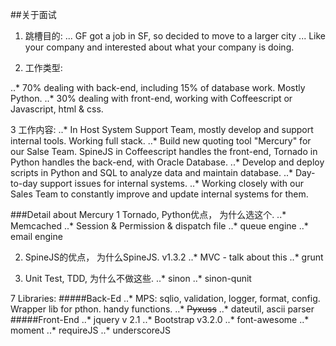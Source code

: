 ##关于面试

1. 跳槽目的:
... GF got a job in SF, so decided to move to a larger city
... Like your company and interested about what your company is doing.

2. 工作类型:

..* 70% dealing with back-end, including 15% of database work. Mostly Python.
..* 30% dealing with front-end, working with Coffeescript or Javascript, html & css.

3 工作内容:
..* In Host System Support Team, mostly develop and support internal tools. Working full stack.
..* Build new quoting tool "Mercury" for our Salse Team. SpineJS in Coffeescript handles the front-end, Tornado in Python handles the back-end, with Oracle Database.
..* Develop and deploy scripts in Python and SQL to analyze data and maintain database.
..* Day-to-day support issues for internal systems.
..* Working closely with our Sales Team to constantly improve and update internal systems for them.

###Detail about Mercury
1 Tornado, Python优点， 为什么选这个.
..* Memcached
..* Session & Permission & dispatch file
..* queue engine
..* email engine

2. SpineJS的优点， 为什么SpineJS. v1.3.2
..* MVC - talk about this
..* grunt

3. Unit Test, TDD, 为什么不做这些.
..* sinon
..* sinon-qunit

7 Libraries:
#####Back-Ed
..* MPS: sqlio, validation, logger, format, config. Wrapper lib for pthon. handy functions.
..* ~~Pyxuss~~
..* dateutil, ascii parser
#####Front-End
..* jquery v 2.1
..* Bootstrap v3.2.0
..* font-awesome
..* moment
..* requireJS
..* underscoreJS

